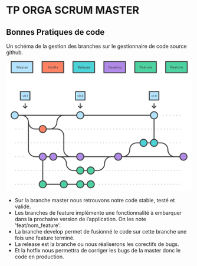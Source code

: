 # TP ORGA SCRUM MASTER

## Bonnes Pratiques de code
Un schéma de la gestion des branches sur le gestionnaire de code source github.

![Alt text](images/workflow.png?raw=true "Title")

- Sur la branche master nous retrouvons notre code stable, testé et validé.
- Les branches de feature implémente une fonctionnalité à embarquer dans la prochaine version de l’application. On les note 'feat/nom_feature'.
- La branche develop permet de fusionné le code sur cette branche une fois une feature terminé.
- La release est la branche ou nous réaliserons les corectifs de bugs.
- Et la hotfix nous permettra de corriger les bugs de la master donc le code en production.